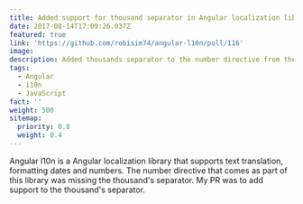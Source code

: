 ```yaml
---
title: Added support for thousand separator in Angular localization library
date: 2017-08-14T17:09:26.037Z
featured: true
link: 'https://github.com/robisim74/angular-l10n/pull/116'
image: 
description: Added thousands separator to the number directive from the library. My first open source commit and contribution.
tags:
  - Angular
  - i10n
  - JavaScript
fact: ''
weight: 500
sitemap:
  priority: 0.8
  weight: 0.4
---
```



Angular l10n is a Angular localization library that supports text translation, formatting dates and numbers. The number directive that comes as part of this library was missing the thousand's separator. My PR was to add support to the thousand's separator.
